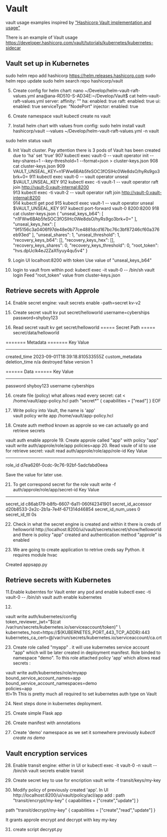 # Vault
vault usage examples
inspired by  ["Hashicorp Vault implementation and usage"](https://youtu.be/q3Rrup48zlM?si=BYS2r1owGjHTWjJt)

There is an example of Vault usage  https://developer.hashicorp.com/vault/tutorials/kubernetes/kubernetes-sidecar 

## Vault set up in Kubernetes

sudo helm repo add hashicorp https://helm.releases.hashicorp.com
sudo helm repo update
sudo helm search repo hashicorp/vault

5. Create config for helm chart:
nano ~/Develop/helm-vault-raft-values.yml
ana@ana-RD510-S-AD34E:~/Develop/Vault$ cat helm-vault-raft-values.yml
server:
  affinity: ""
  ha:
    enabled: true
    raft:
      enabled: true
  ui:
    enabled: true
    serviceType: "NodePort"
  injector:
    enabled: true

6. Create namespace vault
kubectl create ns vault

7. Install helm chart with values from config:
sudo helm install vault hashicorp/vault --values  ~/Develop/helm-vault-raft-values.yml -n vault

sudo helm status vault

8. Init Vault cluster. Pay attention there is 3 pods of Vault has been created due to 'ha' set 'true'
 907  kubectl exec vault-0 -- vault operator init --key-shares=1 --key-threshold=1 --format=json > cluster-keys.json
  908  cat cluster-keys.json 
  909  VAULT_UNSEAL_KEY=n1FWw6BAb5feSOC3fOSIHc0We8dsO/hyRs9go3brk+0=
  911  kubectl exec vault-0 -- vault operator unseal $VAULT_UNSEAL_KEY
  912  kubectl exec -ti vault-1 -- vault operator raft join http://vault-0.vault-internal:8200  
  913  kubectl exec -ti vault-2 -- vault operator raft join http://vault-0.vault-internal:8200  
  914  kubectl get pod
  915  kubectl exec vault-1 -- vault operator unseal $VAULT_UNSEAL_KEY
  917  kubectl port-forward vault-0 8200:8200
  918  cat cluster-keys.json 
{
  "unseal_keys_b64": [
    "n1FWw6BAb5feSOC3fOSIHc0We8dsO/hyRs9go3brk+0="
  ],
  "unseal_keys_hex": [
    "9f5156c3a0406f97de48e0b77ce4881dcd167bc76c3bf87246cf60a376eb93ed"
  ],
  "unseal_shares": 1,
  "unseal_threshold": 1,
  "recovery_keys_b64": [],
  "recovery_keys_hex": [],
  "recovery_keys_shares": 0,
  "recovery_keys_threshold": 0,
  "root_token": "hvs.dpUcIk4eJ2ZaXfiyuy4qu5v4"
}

9. Login UI localhost:8200 with token
Use value of "unseal_keys_b64" 

10. login to vault from within pod:
kubectl exec -it vault-0 -- /bin/sh 
vault login 
Feed "root_token" value from cluster-keys.json  

## Retrieve secrets with Approle 

14. Enable secret engine:
vault secrets enable -path=secret kv-v2

15. Create secret vault kv put secret/helloworld username=cyberships password=shyboy123

15. Read secret 
vault kv get secret/helloworld
===== Secret Path =====
secret/data/helloworld

======= Metadata =======
Key                Value
---                -----
created_time       2023-09-01T18:39:18.810533555Z
custom_metadata    <nil>
deletion_time      n/a
destroyed          false
version            1

====== Data ======
Key         Value
---         -----
password    shyboy123
username    cyberships



16. create file (policy) what allows read every secret:
cat <<EOF > /home/vault/app-policy.hcl
   path "secret*" {
     capabilities = ["read"]
   }
EOF
17. Write policy into Vault, the name is 'app'  
 vault policy write app /home/vault/app-policy.hcl

18. Create auth method known as approle so we can actuaally go and retrieve secrets 

 vault auth enable approle
19. Create approle called "app" with policy "app"
 vault write auth/approle/role/app policies=app
20. Read vaule of id to use for retrieve secret:
   vault read auth/approle/role/app/role-id
Key        Value
---        -----
role_id    d7ea626f-0cdc-9c76-92bf-5adcfabd0eea

Save the value for later use.

21. To get correspond secret for the role 
  vault write -f auth/approle/role/app/secret-id
Key                   Value
---                   -----
secret_id             c86ab179-b8fb-6607-6a11-060f42341901
secret_id_accessor    d20b8533-2e2c-2b1a-7e4f-671314d46854
secret_id_num_uses    0
secret_id_ttl         0s

22. Check in what the secret engine is created and within it there is creds of helloworld 
http://localhost:8200/ui/vault/secrets/secret/show/helloworld
and there is policy "app" created
and authentication method "approle" is enabled

23. We are going to create application to retrive creds
say Python. it requires module hvac 

Created appsapp.py

## Retrieve secrets with Kubernetes

11.Enable kuberntes for Vault
   enter any  pod and enable 
kubectl exec -ti vault-0 -- /bin/sh
 vault auth enable kubernetes


12.
vault write auth/kubernetes/config \
token_reviewer_jwt="$(cat /var/run/secrets/kubernetes.io/serviceaccount/token)" \
kubernetes_host=https://${KUBERNETES_PORT_443_TCP_ADDR}:443 \
kubernetes_ca_cert=@/var/run/secrets/kubernetes.io/serviceaccount/ca.crt

23. Create role called "myapp" . it will use kubernetes service account "app" which will be later created in deployment manifest. Role
binded to namespace "demo". To this role attached policy 'app' which allows read secrets :

 vault write auth/kubernetes/role/myapp \
   bound_service_account_names=app \
   bound_service_account_namespaces=demo \
   policies=app \
   ttl=1h
This is pretty much all required to set kubernetes auth type on Vault

24. Next steps done in kubernetes deployment.

25. Create simple Flask app

26. Create manifest with annotations

27. Create 'demo' namespace as we set it somewhere previously
_kubectl create ns demo_


## Vault encryption services

28. Enable transit engine: either in UI or 
kubectl exec -it vault-0 -n vault -- /bin/sh
vault secrets enable transit
29. Create secret key to use for encription
vault write -f transit/keys/my-key

30. Modify policy of previously created 'app'. In UI http://localhost:8200/ui/vault/policy/acl/app add : 
path "transit/encrypt/my-key" {
  capabilities = ["create","update"]
}

path "transit/decrypt/my-key" {
  capabilities = ["create","read","update"]
}

It grants approle encrypt and decrypt with key my-key

31. create script decrypt.py

